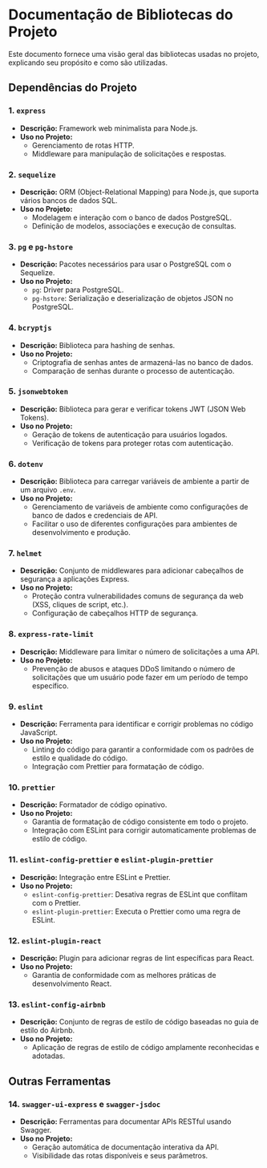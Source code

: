 # Documentação de Bibliotecas do Projeto

Este documento fornece uma visão geral das bibliotecas usadas no projeto, explicando seu propósito e como são utilizadas.

## Dependências do Projeto

### 1. `express`

- **Descrição:** Framework web minimalista para Node.js.
- **Uso no Projeto:**
    - Gerenciamento de rotas HTTP.
    - Middleware para manipulação de solicitações e respostas.

### 2. `sequelize`

- **Descrição:** ORM (Object-Relational Mapping) para Node.js, que suporta vários bancos de dados SQL.
- **Uso no Projeto:**
    - Modelagem e interação com o banco de dados PostgreSQL.
    - Definição de modelos, associações e execução de consultas.

### 3. `pg` e `pg-hstore`

- **Descrição:** Pacotes necessários para usar o PostgreSQL com o Sequelize.
- **Uso no Projeto:**
    - `pg`: Driver para PostgreSQL.
    - `pg-hstore`: Serialização e deserialização de objetos JSON no PostgreSQL.

### 4. `bcryptjs`

- **Descrição:** Biblioteca para hashing de senhas.
- **Uso no Projeto:**
    - Criptografia de senhas antes de armazená-las no banco de dados.
    - Comparação de senhas durante o processo de autenticação.

### 5. `jsonwebtoken`

- **Descrição:** Biblioteca para gerar e verificar tokens JWT (JSON Web Tokens).
- **Uso no Projeto:**
    - Geração de tokens de autenticação para usuários logados.
    - Verificação de tokens para proteger rotas com autenticação.

### 6. `dotenv`

- **Descrição:** Biblioteca para carregar variáveis de ambiente a partir de um arquivo `.env`.
- **Uso no Projeto:**
    - Gerenciamento de variáveis de ambiente como configurações de banco de dados e credenciais de API.
    - Facilitar o uso de diferentes configurações para ambientes de desenvolvimento e produção.

### 7. `helmet`

- **Descrição:** Conjunto de middlewares para adicionar cabeçalhos de segurança a aplicações Express.
- **Uso no Projeto:**
    - Proteção contra vulnerabilidades comuns de segurança da web (XSS, cliques de script, etc.).
    - Configuração de cabeçalhos HTTP de segurança.

### 8. `express-rate-limit`

- **Descrição:** Middleware para limitar o número de solicitações a uma API.
- **Uso no Projeto:**
    - Prevenção de abusos e ataques DDoS limitando o número de solicitações que um usuário pode fazer em um período de tempo específico.

### 9. `eslint`

- **Descrição:** Ferramenta para identificar e corrigir problemas no código JavaScript.
- **Uso no Projeto:**
    - Linting do código para garantir a conformidade com os padrões de estilo e qualidade do código.
    - Integração com Prettier para formatação de código.

### 10. `prettier`

- **Descrição:** Formatador de código opinativo.
- **Uso no Projeto:**
    - Garantia de formatação de código consistente em todo o projeto.
    - Integração com ESLint para corrigir automaticamente problemas de estilo de código.

### 11. `eslint-config-prettier` e `eslint-plugin-prettier`

- **Descrição:** Integração entre ESLint e Prettier.
- **Uso no Projeto:**
    - `eslint-config-prettier`: Desativa regras de ESLint que conflitam com o Prettier.
    - `eslint-plugin-prettier`: Executa o Prettier como uma regra de ESLint.

### 12. `eslint-plugin-react`

- **Descrição:** Plugin para adicionar regras de lint específicas para React.
- **Uso no Projeto:**
    - Garantia de conformidade com as melhores práticas de desenvolvimento React.

### 13. `eslint-config-airbnb`

- **Descrição:** Conjunto de regras de estilo de código baseadas no guia de estilo do Airbnb.
- **Uso no Projeto:**
    - Aplicação de regras de estilo de código amplamente reconhecidas e adotadas.

## Outras Ferramentas

### 14. `swagger-ui-express` e `swagger-jsdoc`

- **Descrição:** Ferramentas para documentar APIs RESTful usando Swagger.
- **Uso no Projeto:**
    - Geração automática de documentação interativa da API.
    - Visibilidade das rotas disponíveis e seus parâmetros.